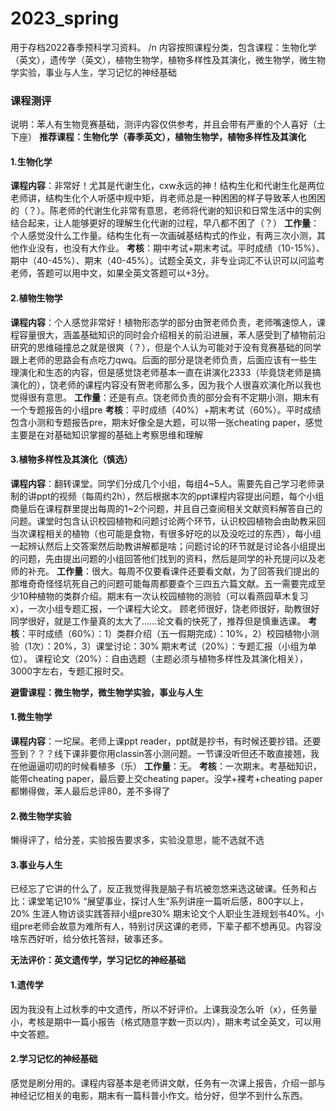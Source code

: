 # 2023_spring
用于存档2022春季预科学习资料。
/n 内容按照课程分类，包含课程：生物化学（英文），遗传学（英文），植物生物学，植物多样性及其演化，微生物学，微生物学实验，事业与人生，学习记忆的神经基础

### 课程测评
说明：苯人有生物竞赛基础，测评内容仅供参考，并且会带有严重的个人喜好（土下座）
**推荐课程：生物化学（春季英文），植物生物学，植物多样性及其演化**
#### 1.生物化学
**课程内容**：非常好！尤其是代谢生化，cxw永远的神！结构生化和代谢生化是两位老师讲，结构生化个人听感中规中矩，肖老师总是一种困困的样子导致苯人也困困的（？）。陈老师的代谢生化非常有意思，老师将代谢的知识和日常生活中的实例结合起来，让人能够更好的理解生化代谢的过程，早八都不困了（？）
**工作量**：个人感觉没什么工作量。结构生化有一次画碱基结构式的作业，有两三次小测，其他作业没有，也没有大作业。
**考核**：期中考试+期末考试。平时成绩（10-15%）、期中（40-45%）、期末（40-45%）。试题全英文，非专业词汇不认识可以问监考老师，答题可以用中文，如果全英文答题可以+3分。

#### 2.植物生物学
**课程内容**：个人感觉非常好！植物形态学的部分由贺老师负责，老师嘴速惊人，课程容量很大，涵盖基础知识的同时会介绍相关的前沿进展，苯人感受到了植物前沿研究的思维碰撞总之就是很爽（？），但是个人认为可能对于没有竞赛基础的同学跟上老师的思路会有点吃力qwq。后面的部分是饶老师负责，后面应该有一些生理演化和生态的内容，但是感觉饶老师基本一直在讲演化2333（毕竟饶老师是搞演化的），饶老师的课程内容没有贺老师那么多，因为我个人很喜欢演化所以我也觉得很有意思。
**工作量**：还是有点。饶老师负责的部分会有不定期小测，期末有一个专题报告的小组pre
**考核**：平时成绩（40%）+期末考试（60%）。平时成绩包含小测和专题报告pre，期末好像全是大题，可以带一张cheating paper，感觉主要是在对基础知识掌握的基础上考察思维和理解

#### 3.植物多样性及其演化（慎选）
**课程内容**：翻转课堂。同学们分成几个小组，每组4~5人。需要先自己学习老师录制的讲ppt的视频（每周约2h），然后根据本次的ppt课程内容提出问题，每个小组商量后在课程群里提出每周的1~2个问题，并且自己查阅相关文献资料解答自己的问题。课堂时包含认识校园植物和问题讨论两个环节，认识校园植物会由助教采回当次课程相关的植物（也可能是食物，有很多好吃的以及没吃过的东西），每小组一起辨认然后上交答案然后助教讲解都是啥；问题讨论的环节就是讨论各小组提出的问题，先由提出问题的小组回答他们找到的资料，然后是同学的补充提问以及老师的补充。
**工作量**：很大。每周不仅要看课件还要看文献，为了回答我们提出的那堆奇奇怪怪坑死自己的问题可能每周都要查个三四五六篇文献。五一需要完成至少10种植物的类群介绍。期末有一次认校园植物的测验（可以看燕园草木复习x），一次小组专题汇报，一个课程大论文。
顾老师很好，饶老师很好，助教很好同学很好，就是工作量真的太大了……论文看的快死了，推荐但是慎重选课。
**考核**：平时成绩（60%）：1）类群介绍（五一假期完成）：10%，2）校园植物小测验（1次）：20%，3）课堂讨论：30%
期末考试（20%）：专题汇报（小组为单位）。
课程论文（20%）：自由选题（主题必须与植物多样性及其演化相关），3000字左右，专题汇报时交。

**避雷课程：微生物学，微生物学实验，事业与人生**
#### 1.微生物学
**课程内容**：一坨屎。老师上课ppt reader，ppt就是抄书，有时候还要抄错。还要签到？？？线下课非要你用classin答小测问题。一节课没听但还不敢直接翘，我在他逼逼叨叨的时候看植多（乐）
**工作量**：无。
**考核**：一次期末。考基础知识，能带cheating paper，最后要上交cheating paper。没学+裸考+cheating paper都懒得做，苯人最后总评80，差不多得了

#### 2.微生物学实验
懒得评了，给分差，实验报告要求多，实验没意思，能不选就不选

#### 3.事业与人生
已经忘了它讲的什么了，反正我觉得我是脑子有坑被忽悠来选这破课。任务和占比：课堂笔记10%  “展望事业，探讨人生”系列讲座一篇听后感，800字以上，20%   生涯人物访谈实践答辩小组pre30%   期末论文个人职业生涯规划书40%。小组pre老师会故意为难所有人，特别讨厌这课的老师，下辈子都不想再见。内容没啥东西好听，给分依托答辩，破事还多。

**无法评价：英文遗传学，学习记忆的神经基础**
#### 1.遗传学
因为我没有上过秋季的中文遗传，所以不好评价。上课我没怎么听（x），任务量小，考核是期中一篇小报告（格式随意字数一页以内），期末考试全英文，可以用中文答题。

#### 2.学习记忆的神经基础
感觉是刷分用的。课程内容基本是老师讲文献，任务有一次课上报告，介绍一部与神经记忆相关的电影，期末有一篇科普小作文。给分好，但学不到什么东西。
